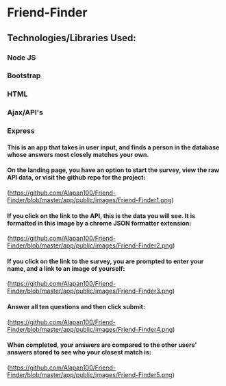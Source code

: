 # Friend-Finder

## Technologies/Libraries Used: 
### Node JS
### Bootstrap
### HTML
### Ajax/API's
### Express



#### This is an app that takes in user input, and finds a person in the database whose answers most closely matches your own.

#### On the landing page, you have an option to start the survey, view the raw API data, or visit the github repo for the project: 
(https://github.com/Alapan100/Friend-Finder/blob/master/app/public/images/Friend-Finder1.png)

#### If you click on the link to the API, this is the data you will see. It is formatted in this image by a chrome JSON formatter extension:
(https://github.com/Alapan100/Friend-Finder/blob/master/app/public/images/Friend-Finder2.png)

#### If you click on the link to the survey, you are prompted to enter your name, and a link to an image of yourself:
(https://github.com/Alapan100/Friend-Finder/blob/master/app/public/images/Friend-Finder3.png)

#### Answer all ten questions and then click submit:
(https://github.com/Alapan100/Friend-Finder/blob/master/app/public/images/Friend-Finder4.png)

#### When completed, your answers are compared to the other users' answers stored to see who your closest match is:
(https://github.com/Alapan100/Friend-Finder/blob/master/app/public/images/Friend-Finder5.png)






